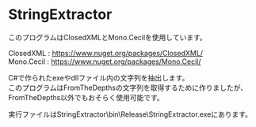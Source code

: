 # StringExtractor

このプログラムはClosedXMLとMono.Cecilを使用しています。

ClosedXML : https://www.nuget.org/packages/ClosedXML/  
Mono.Cecil : https://www.nuget.org/packages/Mono.Cecil/

C#で作られたexeやdllファイル内の文字列を抽出します。  
このプログラムはFromTheDepthsの文字列を取得するために作りましたが、FromTheDepths以外でもおそらく使用可能です。

実行ファイルはStringExtractor\bin\Release\StringExtractor.exeにあります。
